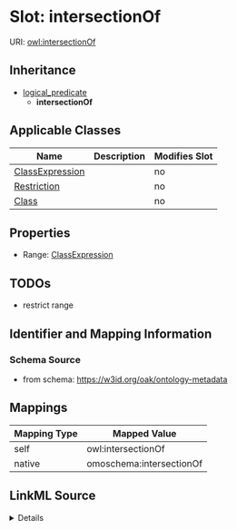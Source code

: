 

# Slot: intersectionOf



URI: [owl:intersectionOf](http://www.w3.org/2002/07/owl#intersectionOf)




## Inheritance

* [logical_predicate](logical_predicate.md)
    * **intersectionOf**






## Applicable Classes

| Name | Description | Modifies Slot |
| --- | --- | --- |
| [ClassExpression](ClassExpression.md) |  |  no  |
| [Restriction](Restriction.md) |  |  no  |
| [Class](Class.md) |  |  no  |







## Properties

* Range: [ClassExpression](ClassExpression.md)





## TODOs

* restrict range

## Identifier and Mapping Information







### Schema Source


* from schema: https://w3id.org/oak/ontology-metadata




## Mappings

| Mapping Type | Mapped Value |
| ---  | ---  |
| self | owl:intersectionOf |
| native | omoschema:intersectionOf |




## LinkML Source

<details>
```yaml
name: intersectionOf
todos:
- restrict range
from_schema: https://w3id.org/oak/ontology-metadata
rank: 1000
is_a: logical_predicate
slot_uri: owl:intersectionOf
alias: intersectionOf
domain_of:
- ClassExpression
range: ClassExpression

```
</details>